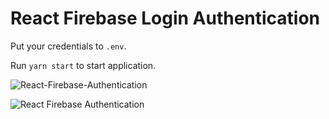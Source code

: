 # React Firebase Login Authentication

Put your credentials to `.env`.

Run `yarn start` to start application.


![React-Firebase-Authentication](https://user-images.githubusercontent.com/61808503/171867214-b36eac10-ab97-4355-b018-fd74adbe386d.gif)

![React Firebase Authentication](https://user-images.githubusercontent.com/61808503/171868112-432073cd-78a0-468f-85d0-a8bfb96e617a.gif)
